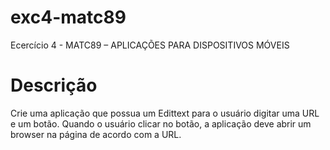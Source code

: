 # exc4-matc89

Ecercício 4 - MATC89 – APLICAÇÕES PARA DISPOSITIVOS MÓVEIS

# Descrição

Crie uma aplicação que possua um Edittext para o usuário digitar uma URL e um botão. Quando o usuário clicar no botão, a aplicação deve abrir um browser na página de acordo com a URL.
